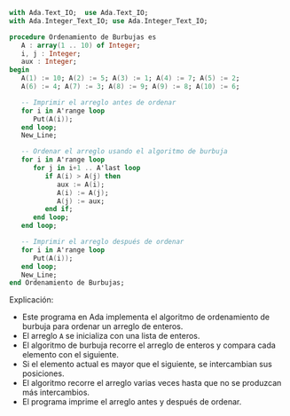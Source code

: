 ```ada
with Ada.Text_IO;  use Ada.Text_IO;
with Ada.Integer_Text_IO; use Ada.Integer_Text_IO;

procedure Ordenamiento de Burbujas es
   A : array(1 .. 10) of Integer;
   i, j : Integer;
   aux : Integer;
begin
   A(1) := 10; A(2) := 5; A(3) := 1; A(4) := 7; A(5) := 2;
   A(6) := 4; A(7) := 3; A(8) := 9; A(9) := 8; A(10) := 6;

   -- Imprimir el arreglo antes de ordenar
   for i in A'range loop
      Put(A(i));
   end loop;
   New_Line;

   -- Ordenar el arreglo usando el algoritmo de burbuja
   for i in A'range loop
      for j in i+1 .. A'last loop
         if A(i) > A(j) then
            aux := A(i);
            A(i) := A(j);
            A(j) := aux;
         end if;
      end loop;
   end loop;

   -- Imprimir el arreglo después de ordenar
   for i in A'range loop
      Put(A(i));
   end loop;
   New_Line;
end Ordenamiento de Burbujas;
```

Explicación:

* Este programa en Ada implementa el algoritmo de ordenamiento de burbuja para ordenar un arreglo de enteros.
* El arreglo `A` se inicializa con una lista de enteros.
* El algoritmo de burbuja recorre el arreglo de enteros y compara cada elemento con el siguiente.
* Si el elemento actual es mayor que el siguiente, se intercambian sus posiciones.
* El algoritmo recorre el arreglo varias veces hasta que no se produzcan más intercambios.
* El programa imprime el arreglo antes y después de ordenar.